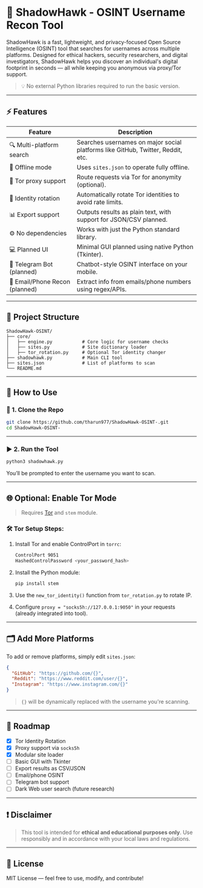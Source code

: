 
# 🦅 ShadowHawk - OSINT Username Recon Tool

ShadowHawk is a fast, lightweight, and privacy-focused Open Source Intelligence (OSINT) tool that searches for usernames across multiple platforms. Designed for ethical hackers, security researchers, and digital investigators, ShadowHawk helps you discover an individual's digital footprint in seconds — all while keeping you anonymous via proxy/Tor support.

> 💡 No external Python libraries required to run the basic version.

---

## ⚡ Features

| Feature                        | Description                                                                 |
|-------------------------------|-----------------------------------------------------------------------------|
| 🔍 Multi-platform search       | Searches usernames on major social platforms like GitHub, Twitter, Reddit, etc. |
| 💾 Offline mode                | Uses `sites.json` to operate fully offline.                                 |
| 🔐 Tor proxy support           | Route requests via Tor for anonymity (optional).                            |
| 🔄 Identity rotation           | Automatically rotate Tor identities to avoid rate limits.                   |
| 📊 Export support              | Outputs results as plain text, with support for JSON/CSV planned.           |
| ⚙️ No dependencies             | Works with just the Python standard library.                                |
| 💻 Planned UI                  | Minimal GUI planned using native Python (Tkinter).                          |
| 📱 Telegram Bot (planned)     | Chatbot-style OSINT interface on your mobile.                               |
| 📧 Email/Phone Recon (planned)| Extract info from emails/phone numbers using regex/APIs.                    |

---

## 📂 Project Structure

```
ShadowHawk-OSINT/
├── core/
│   ├── engine.py           # Core logic for username checks
│   ├── sites.py            # Site dictionary loader
│   ├── tor_rotation.py     # Optional Tor identity changer
├── shadowhawk.py           # Main CLI tool
├── sites.json              # List of platforms to scan
└── README.md
```

---

## 🚀 How to Use

### 🔧 1. Clone the Repo
```bash
git clone https://github.com/tharun977/ShadowHawk-OSINT-.git
cd ShadowHawk-OSINT-
```

---

### ▶️ 2. Run the Tool
```bash
python3 shadowhawk.py
```

You’ll be prompted to enter the username you want to scan.

---

## 🌐 Optional: Enable Tor Mode

> Requires [Tor](https://www.torproject.org/) and `stem` module.

### 🛠 Tor Setup Steps:
1. Install Tor and enable ControlPort in `torrc`:
    ```bash
    ControlPort 9051
    HashedControlPassword <your_password_hash>
    ```
2. Install the Python module:
    ```bash
    pip install stem
    ```

3. Use the `new_tor_identity()` function from `tor_rotation.py` to rotate IP.

4. Configure `proxy = "socks5h://127.0.0.1:9050"` in your requests (already integrated into tool).

---

## 🗂 Add More Platforms

To add or remove platforms, simply edit `sites.json`:

```json
{
  "GitHub": "https://github.com/{}",
  "Reddit": "https://www.reddit.com/user/{}",
  "Instagram": "https://www.instagram.com/{}"
}
```

> `{}` will be dynamically replaced with the username you're scanning.

---

## 🎯 Roadmap

- [x] Tor Identity Rotation
- [x] Proxy support via `socks5h`
- [x] Modular site loader
- [ ] Basic GUI with Tkinter
- [ ] Export results as CSV/JSON
- [ ] Email/phone OSINT
- [ ] Telegram bot support
- [ ] Dark Web user search (future research)

---

## ❗ Disclaimer

> This tool is intended for **ethical and educational purposes only**. Use responsibly and in accordance with your local laws and regulations.

---

## 📜 License

MIT License — feel free to use, modify, and contribute!


